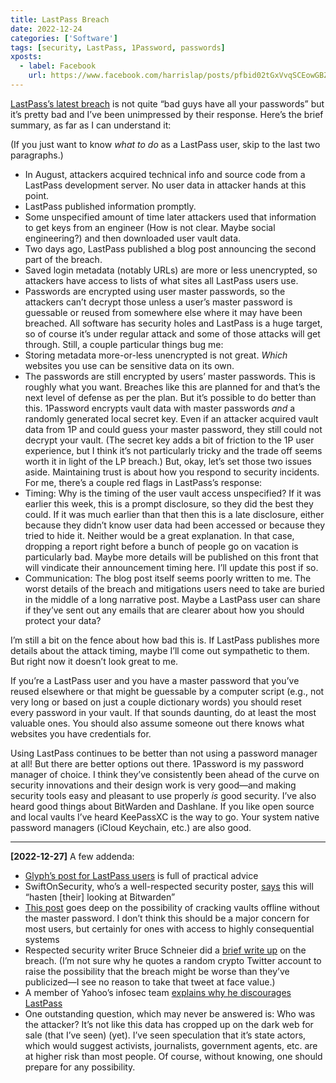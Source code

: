 ```yaml
---
title: LastPass Breach
date: 2022-12-24
categories: ['Software']
tags: [security, LastPass, 1Password, passwords]
xposts:
  - label: Facebook
    url: https://www.facebook.com/harrislap/posts/pfbid02tGxVvqSCEowGBZzFC7qeP1FE9beu1NwGoWP19YmKDTSSF8mjLZ1FDPvUzuWchrSl
---
```


[LastPass’s latest breach](https://blog.lastpass.com/2022/12/notice-of-recent-security-incident/) is not quite “bad guys have all your passwords” but it’s pretty bad and I’ve been unimpressed by their response. Here’s the brief summary, as far as I can understand it:

(If you just want to know *what to do* as a LastPass user, skip to the last two paragraphs.)

- In August, attackers acquired technical info and source code from a LastPass development server. No user data in attacker hands at this point. 
- LastPass published information promptly. 
- Some unspecified amount of time later attackers used that information to get keys from an engineer (How is not clear. Maybe social engineering?) and then downloaded user vault data.
- Two days ago, LastPass published a blog post announcing the second part of the breach. 
- Saved login metadata (notably URLs) are more or less unencrypted, so attackers have access to lists of what sites all LastPass users use. 
- Passwords are encrypted using user master passwords, so the attackers can’t decrypt those unless a user’s master password is guessable or reused from somewhere else where it may have been breached.
All software has security holes and LastPass is a huge target, so of course it’s under regular attack and some of those attacks will get through. Still, a couple particular things bug me:
- Storing metadata more-or-less unencrypted is not great. *Which* websites you use can be sensitive data on its own.
- The passwords are still encrypted by users’ master passwords. This is roughly what you want. Breaches like this are planned for and that’s the next level of defense as per the plan. But it’s possible to do better than this. 1Password encrypts vault data with master passwords *and* a randomly generated local secret key. Even if an attacker acquired vault data from 1P and could guess your master password, they still could not decrypt your vault. (The secret key adds a bit of friction to the 1P user experience, but I think it’s not particularly tricky and the trade off seems worth it in light of the LP breach.)
But, okay, let’s set those two issues aside. Maintaining trust is about how you respond to security incidents. For me, there’s a couple red flags in LastPass’s response:
- Timing: Why is the timing of the user vault access unspecified? If it was earlier this week, this is a prompt disclosure, so they did the best they could. If it was much earlier than that then this is a late disclosure, either because they didn’t know user data had been accessed or because they tried to hide it. Neither would be a great explanation. In that case, dropping a report right before a bunch of people go on vacation is particularly bad. Maybe more details will be published on this front that will vindicate their announcement timing here. I’ll update this post if so. 
- Communication: The blog post itself seems poorly written to me. The worst details of the breach and mitigations users need to take are buried in the middle of a long narrative post. Maybe a LastPass user can share if they’ve sent out any emails that are clearer about how you should protect your data?

I’m still a bit on the fence about how bad this is. If LastPass publishes more details about the attack timing, maybe I’ll come out sympathetic to them. But right now it doesn’t look great to me.

If you’re a LastPass user and you have a master password that you’ve reused elsewhere or that might be guessable by a computer script (e.g., not very long or based on just a couple dictionary words) you should reset every password in your vault. If that sounds daunting, do at least the most valuable ones. You should also assume someone out there knows what websites you have credentials for.

Using LastPass continues to be better than not using a password manager at all! But there are better options out there. 1Password is my password manager of choice. I think they’ve consistently been ahead of the curve on security innovations and their design work is very good—and making security tools easy and pleasant to use properly *is* good security. I’ve also heard good things about BitWarden and Dashlane. If you like open source and local vaults I’ve heard KeePassXC is the way to go. Your system native password managers (iCloud Keychain, etc.) are also good.

***

**[2022-12-27]** A few addenda:

* [Glyph’s post for LastPass users](https://mastodon.social/@glyph/109561764572740750) is full of practical advice
* SwiftOnSecurity, who’s a well-respected security poster, [says](https://twitter.com/SwiftOnSecurity/status/1606085825225170945) this will “hasten [their] looking at Bitwarden”
* [This post](https://palant.info/2022/12/23/lastpass-has-been-breached-what-now/) goes deep on the possibility of cracking vaults offline without the master password. I don’t think this should be a major concern for most users, but certainly for ones with access to highly consequential systems
* Respected security writer Bruce Schneier did a [brief write up](https://www.schneier.com/blog/archives/2022/12/lastpass-breach.html) on the breach. (I’m not sure why he quotes a random crypto Twitter account to raise the possibility that the breach might be worse than they’ve publicized—I see no reason to take that tweet at face value.)
* A member of Yahoo’s infosec team [explains why he discourages LastPass](https://infosec.exchange/@epixoip/109585049354200263)
* One outstanding question, which may never be answered is: Who was the attacker? It’s not like this data has cropped up on the dark web for sale (that I’ve seen) (yet). I’ve seen speculation that it’s state actors, which would suggest activists, journalists, government agents, etc. are at higher risk than most people. Of course, without knowing, one should prepare for any possibility.
